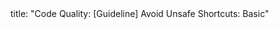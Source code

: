 <frontmatter>
title: "Code Quality: [Guideline] Avoid Unsafe Shortcuts: Basic"
</frontmatter>

<include src="index-body.md" boilerplate />
